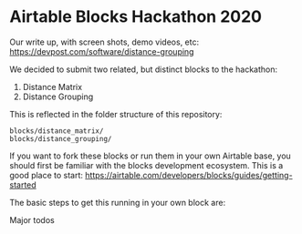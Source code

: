 # Airtable Blocks Hackathon 2020

Our write up, with screen shots, demo videos, etc: https://devpost.com/software/distance-grouping

We decided to submit two related, but distinct blocks to the hackathon:

1. Distance Matrix
2. Distance Grouping

This is reflected in the folder structure of this repository:

```
blocks/distance_matrix/
blocks/distance_grouping/
```

If you want to fork these blocks or run them in your own Airtable base, you should first be familiar with the blocks development ecosystem. 
This is a good place to start:
https://airtable.com/developers/blocks/guides/getting-started

The basic steps to get this running in your own block are:


Major todos

